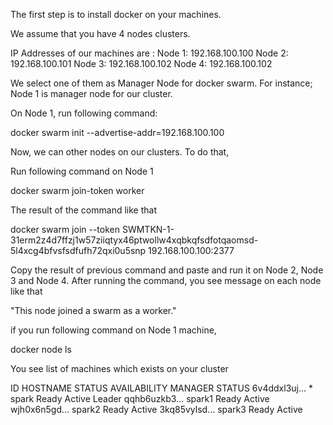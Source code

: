 The first step is to install docker on your machines.

We assume that you have 4 nodes clusters. 

IP Addresses of our machines are :
Node 1: 192.168.100.100
Node 2: 192.168.100.101
Node 3: 192.168.100.102
Node 4: 192.168.100.102

We select one of them as Manager Node for docker swarm.
For instance; Node 1 is manager node for our cluster.

On Node 1, run following command:

docker swarm init --advertise-addr=192.168.100.100

Now, we can other nodes on our clusters. To do that, 

Run following command on Node 1

docker swarm join-token worker

The result of the command like that

docker swarm join --token SWMTKN-1-31erm2z4d7ffzj1w57ziiqtyx46ptwollw4xqbkqfsdfotqaomsd-5l4xcg4bfvsfsdfufh72qxi0u5snp 192.168.100.100:2377

Copy the result of previous command and paste and run it on Node 2, Node 3 and Node 4.
After running the command, you see message on each node like that

"This node joined a swarm as a worker."

if you run following command on Node 1 machine,

docker node ls

You see list of machines which exists on your cluster

ID              HOSTNAME  STATUS  AVAILABILITY MANAGER STATUS
6v4ddxl3uj... * spark     Ready   Active       Leader
qqhb6uzkb3...   spark1    Ready   Active
wjh0x6n5gd...   spark2    Ready   Active
3kq85vylsd...   spark3    Ready   Active





